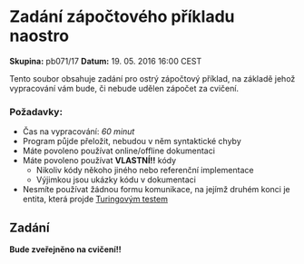 Zadání zápočtového příkladu naostro
===================================

__Skupina:__ pb071/17
__Datum:__ 19. 05. 2016 16:00 CEST

Tento soubor obsahuje zadání pro ostrý zápočtový příklad, na základě jehož vypracování vám bude, či nebude udělen zápočet za cvičení.

### Požadavky:
* Čas na vypracování: _60 minut_
* Program půjde přeložit, nebudou v něm syntaktické chyby
* Máte povoleno používat online/offline dokumentaci
* Máte povoleno používat __VLASTNÍ!!__ kódy
  * Nikoliv kódy někoho jiného nebo referenční implementace
  * Výjimkou jsou ukázky kódu v dokumentaci
* Nesmíte používat žádnou formu komunikace, na jejímž druhém konci je entita, která projde [Turingovým testem](https://cs.wikipedia.org/wiki/Turing%C5%AFv_test)

## Zadání
__Bude zveřejněno na cvičení!!__
